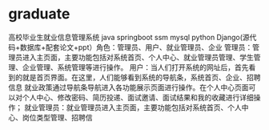 # graduate
高校毕业生就业信息管理系统 java springboot ssm mysql python Django(源代码+数据库+配套论文+ppt）角色：管理员、用户、就业管理员、企业  管理员：管理员进入主页面，主要功能包括对系统首页、个人中心、就业管理员管理、学生管理、企业管理、系统管理等进行操作。  用户：当人们打开系统的网址后，首先看到的就是首页界面。在这里，人们能够看到系统的导航条，系统首页、企业、招聘信息 就业政策通过导航条导航进入各功能展示页面进行操作。在个人中心页面可以对个人中心、修改密码、简历投递、面试邀请、面试结果和我的收藏进行详细操作；  就业管理员：就业管理员进入主页面，主要功能包括对系统首页、个人中心、岗位类型管理、招聘信
